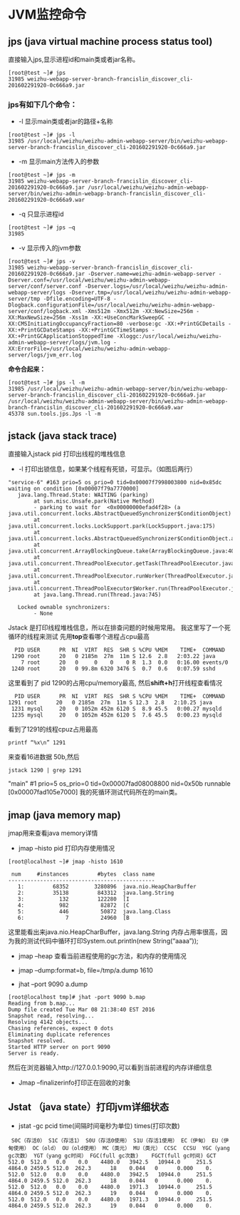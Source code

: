 # JVM监控命令
## jps (java virtual machine process status tool)
直接输入jps,显示进程id和main类或者jar名称。
```
[root@test ~]# jps
31985 weizhu-webapp-server-branch-francislin_discover_cli-201602291920-0c666a9.jar
```

### jps有如下几个命令：
* -l 显示main类或者jar的路径+名称
```
[root@test ~]# jps -l
31985 /usr/local/weizhu/weizhu-admin-webapp-server/bin/weizhu-webapp-server-branch-francislin_discover_cli-201602291920-0c666a9.jar
```
* -m 显示main方法传入的参数
```
[root@test ~]# jps -m
31985 weizhu-webapp-server-branch-francislin_discover_cli-201602291920-0c666a9.jar /usr/local/weizhu/weizhu-admin-webapp-server/bin/weizhu-admin-webapp-branch-francislin_discover_cli-201602291920-0c666a9.war
```
* -q 只显示进程id
```
[root@test ~]# jps –q
31985
```
* -v 显示传入的jvm参数
```
[root@test ~]# jps -v
31985 weizhu-webapp-server-branch-francislin_discover_cli-201602291920-0c666a9.jar -Dserver.name=weizhu-admin-webapp-server -Dserver.conf=/usr/local/weizhu/weizhu-admin-webapp-server/conf/server.conf -Dserver.logs=/usr/local/weizhu/weizhu-admin-webapp-server/logs -Dserver.tmp=/usr/local/weizhu/weizhu-admin-webapp-server/tmp -Dfile.encoding=UTF-8 -Dlogback.configurationFile=/usr/local/weizhu/weizhu-admin-webapp-server/conf/logback.xml -Xms512m -Xmx512m -XX:NewSize=256m -XX:MaxNewSize=256m -Xss1m -XX:+UseConcMarkSweepGC -XX:CMSInitiatingOccupancyFraction=80 -verbose:gc -XX:+PrintGCDetails -XX:+PrintGCDateStamps -XX:+PrintGCTimeStamps -XX:+PrintGCApplicationStoppedTime -Xloggc:/usr/local/weizhu/weizhu-admin-webapp-server/logs/jvm.log -XX:ErrorFile=/usr/local/weizhu/weizhu-admin-webapp-server/logs/jvm_err.log
```
**命令合起来：**
```
[root@test ~]# jps -l -m
31985 /usr/local/weizhu/weizhu-admin-webapp-server/bin/weizhu-webapp-server-branch-francislin_discover_cli-201602291920-0c666a9.jar /usr/local/weizhu/weizhu-admin-webapp-server/bin/weizhu-admin-webapp-branch-francislin_discover_cli-201602291920-0c666a9.war
45378 sun.tools.jps.Jps -l -m
```
## jstack (java stack trace)
直接输入jstack pid 打印出线程的堆栈信息
* -l 打印出锁信息，如果某个线程有死锁，可显示。（如图后两行）
```
"service-6" #163 prio=5 os_prio=0 tid=0x00007f7998003800 nid=0x85dc waiting on condition [0x00007f79a7770000]
   java.lang.Thread.State: WAITING (parking)
        at sun.misc.Unsafe.park(Native Method)
        - parking to wait for  <0x00000000efad4f28> (a java.util.concurrent.locks.AbstractQueuedSynchronizer$ConditionObject)
        at java.util.concurrent.locks.LockSupport.park(LockSupport.java:175)
        at java.util.concurrent.locks.AbstractQueuedSynchronizer$ConditionObject.await(AbstractQueuedSynchronizer.java:2039)
        at java.util.concurrent.ArrayBlockingQueue.take(ArrayBlockingQueue.java:403)
        at java.util.concurrent.ThreadPoolExecutor.getTask(ThreadPoolExecutor.java:1067)
        at java.util.concurrent.ThreadPoolExecutor.runWorker(ThreadPoolExecutor.java:1127)
        at java.util.concurrent.ThreadPoolExecutor$Worker.run(ThreadPoolExecutor.java:617)
        at java.lang.Thread.run(Thread.java:745)

   Locked ownable synchronizers:
        - None
```
Jstack 是打印线程堆栈信息，所以在排查问题的时候用常用。
我这里写了一个死循环的线程来测试
先用**top**查看哪个进程占cpu最高
```
  PID USER      PR  NI  VIRT  RES  SHR S %CPU %MEM    TIME+  COMMAND
 1290 root      20   0 2185m  27m  11m S 12.6  2.8   2:03.22 java
    7 root      20   0     0    0    0 R  1.3  0.0   0:16.00 events/0
 1240 root      20   0 99.8m 6320 3476 S  0.7  0.6   0:07.59 sshd
```
这里看到了 pid 1290的占用cpu/memory最高,
然后**shift+h**打开线程查看情况
```
  PID USER      PR  NI  VIRT  RES  SHR S %CPU %MEM    TIME+  COMMAND
1291 root      20   0 2185m  27m  11m S 12.3  2.8   2:10.25 java
 1231 mysql     20   0 1052m 452m 6120 S  8.9 45.5   0:00.27 mysqld
 1235 mysql     20   0 1052m 452m 6120 S  7.6 45.5   0:00.23 mysqld
 ```
看到了1291的线程cpuz占用最高
```
printf “%x\n” 1291
```
来查看16进数据 50b,然后
```
jstack 1290 | grep 1291
```
"main" #1 prio=5 os_prio=0 tid=0x00007fad08008800 nid=0x50b runnable [0x00007fad105e7000]
我的死循环测试代码所在的main类。

## jmap (java memory map)
jmap用来查看java memory详情
* jmap –histo pid 打印内存使用情况
```
[root@localhost ~]# jmap -histo 1610

 num     #instances         #bytes  class name
----------------------------------------------
   1:         68352        3280896  java.nio.HeapCharBuffer
   2:         35138         843312  java.lang.String
   3:           132         122280  [I
   4:           982          82872  [C
   5:           446          50872  java.lang.Class
   6:             7          24960  [B
```
这里能看出来java.nio.HeapCharBuffer，java.lang.String
内存占用率很高，因为我的测试代码中循环打印System.out.println(new String(“aaaa”));

* jmap –heap 查看当前进程使用的gc方法，和内存的使用情况

* jmap –dump:format=b, file=/tmp/a.dump 1610
* jhat –port 9090 a.dump
```
[root@localhost tmp]# jhat -port 9090 b.map
Reading from b.map...
Dump file created Tue Mar 08 21:38:40 EST 2016
Snapshot read, resolving...
Resolving 4142 objects...
Chasing references, expect 0 dots
Eliminating duplicate references
Snapshot resolved.
Started HTTP server on port 9090
Server is ready.
```
然后在浏览器输入http://127.0.0.1:9090,可以看到当前进程的内存详细信息

* Jmap –finalizerinfo打印正在回收的对象

## Jstat （java state）打印jvm详细状态
* jstat -gc pcid time(间隔时间毫秒为单位) times(打印次数)
```
 S0C（存活0） S1C（存活1） S0U（存活0使用） S1U（存活1使用） EC（伊甸） EU（伊甸使用） OC（old） OU（old使用） MC（类元） MU（类元） CCSC  CCSU  YGC（yang gc次数） YGT（yang gc时间） FGC(full gc次数)    FGCT(full gc时间) GCT
512.0  512.0   0.0    0.0    4480.0   3942.5   10944.0     251.5    4864.0 2459.5 512.0  262.3      18    0.044   0      0.000    0.
512.0  512.0   0.0    0.0    4480.0   3942.5   10944.0     251.5    4864.0 2459.5 512.0  262.3      18    0.044   0      0.000    0.
512.0  512.0   0.0    0.0    4480.0   1971.3   10944.0     251.5    4864.0 2459.5 512.0  262.3      19    0.044   0      0.000    0.
512.0  512.0   0.0    0.0    4480.0   1971.3   10944.0     251.5    4864.0 2459.5 512.0  262.3      19    0.044   0      0.000    0.
```